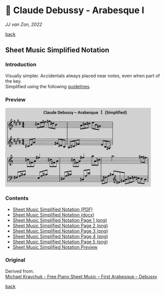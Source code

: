 🎵 Claude Debussy - Arabesque Ⅰ
===============================

*JJ van Zon, 2022*

[back](../README.md)

Sheet Music Simplified Notation
-------------------------------

### Introduction

Visually simpler. Accidentals always placed near notes, even when part of the key.  
Simplified using the following [guidelines](https://jjvanzon.github.io/Piano-Playing-Docs/methods/sheet-music-simplification.html).

### Preview

<img src="debussy-arabesque-1-sheet-music-simplified-notation-preview.jpg" width="460" />

### Contents

- [Sheet Music Simplified Notation (PDF)](debussy-arabesque-1-sheet-music-simplified-notation.pdf)
- [Sheet Music Simplified Notation (docx)](debussy-arabesque-1-sheet-music-simplified-notation.docx)
- [Sheet Music Simplified Notation Page 1 (png)](debussy-arabesque-1-sheet-music-simplified-notation-page-1.png)
- [Sheet Music Simplified Notation Page 2 (png)](debussy-arabesque-1-sheet-music-simplified-notation-page-2.png)
- [Sheet Music Simplified Notation Page 3 (png)](debussy-arabesque-1-sheet-music-simplified-notation-page-3.png)
- [Sheet Music Simplified Notation Page 4 (png)](debussy-arabesque-1-sheet-music-simplified-notation-page-4.png)
- [Sheet Music Simplified Notation Page 5 (png)](debussy-arabesque-1-sheet-music-simplified-notation-page-5.png)
- [Sheet Music Simplified Notation Preview](debussy-arabesque-1-sheet-music-simplified-notation-preview.jpg)

### Original

Derived from:  
<a href="https://michaelkravchuk.com/free-piano-sheet-music-first-arabesque-debussy/" target="_blank">Michael Kravchuk - Free Piano Sheet Music – First Arabesque – Debussy</a>

[back](../README.md)